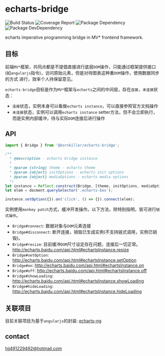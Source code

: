 # echarts-bridge

![Build Status](https://img.shields.io/travis/bornkiller/echarts-bridge.svg?style=flat)
![Coverage Report](http://img.shields.io/coveralls/bornkiller/echarts-bridge.svg?style=flat)
![Package Dependency](https://david-dm.org/bornkiller/echarts-bridge.svg?style=flat)
![Package DevDependency](https://david-dm.org/bornkiller/echarts-bridge/dev-status.svg?style=flat)

echarts imperative programming bridge in MV* frontend framework.

## 目标
前端`MV*`框架，共同点都是不提倡直接进行底层`DOM`操作，只能通过框架提供接口(如`angularjs`指令)，访问原始元素，但是对待图表这种重`DOM`操作，使用数据同步的方式
进行，效率个人持保留意见。

`echarts-bridge`目标是作为`MV*`框架与`echarts`之间的中间层，存在`连接`，`未连接`状态：

+ `连接`状态，实例本身可以看做`echarts instance`，可以直接参照官方文档操作
+ `未连接`状态，实例可以调用`echarts instance` setter方法，但不会立即执行，而是实例内部缓冲，待与实际`DOM`连接后进行操作

## API
```javascript
import { Bridge } from '@bornkiller/echarts-bridge';

/**
  * @description - echarts bridge instance
  *
  * @param {string} theme - echarts theme
  * @param {object} initOptions - echarts init options
  * @param {object} mediaOptions - echarts media options
  */
let instance = Reflect.construct(Bridge, [theme, initOptions, mediaOptions]);
let elem = docment.querySelector('.echarts-box');

instance.setOption({}).on('click', () => {}).connect(elem);
```

实例使用`monkey patch`方式，缓冲开发操作。以下方法，除特别指明，皆可进行`链式操作`。

+ `Bridge#connect`: 数据对象与`DOM`元素连接
+ `Bridge#disconnect`: 断开连接，销毁已生成实例(不支持链式调用，实例已销毁)。
+ `Bridge#resize`: 目前缓冲`DOM`尺寸设定存在问题，连接后一切正常。 http://echarts.baidu.com/api.html#echartsInstance.resize
+ `Bridge#setOption`: http://echarts.baidu.com/api.html#echartsInstance.setOption
+ `Bridge#on`: http://echarts.baidu.com/api.html#echartsInstance.on
+ `Bridge#off`: http://echarts.baidu.com/api.html#echartsInstance.off
+ `Bridge#showLoading`: http://echarts.baidu.com/api.html#echartsInstance.showLoading
+ `Bridge#hideLoading`: http://echarts.baidu.com/api.html#echartsInstance.hideLoading

## 关联项目
目前关联项目为基于`angularjs`的封装: [echarts-ng](https://github.com/bornkiller/echarts-ng) 

## contact
hjj491229492@hotmail.com